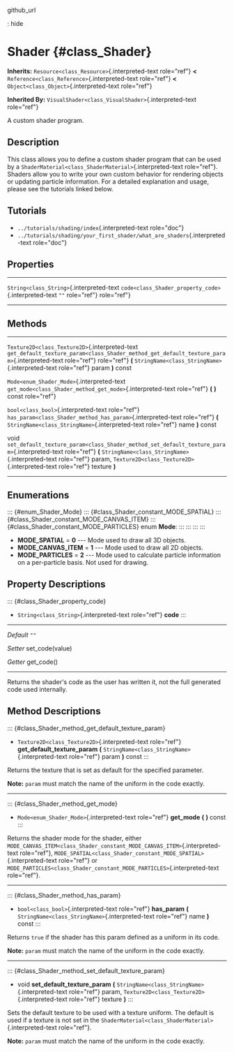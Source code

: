 github\_url

:   hide

Shader {#class_Shader}
======

**Inherits:** `Resource<class_Resource>`{.interpreted-text role="ref"}
**\<** `Reference<class_Reference>`{.interpreted-text role="ref"} **\<**
`Object<class_Object>`{.interpreted-text role="ref"}

**Inherited By:** `VisualShader<class_VisualShader>`{.interpreted-text
role="ref"}

A custom shader program.

Description
-----------

This class allows you to define a custom shader program that can be used
by a `ShaderMaterial<class_ShaderMaterial>`{.interpreted-text
role="ref"}. Shaders allow you to write your own custom behavior for
rendering objects or updating particle information. For a detailed
explanation and usage, please see the tutorials linked below.

Tutorials
---------

-   `../tutorials/shading/index`{.interpreted-text role="doc"}
-   `../tutorials/shading/your_first_shader/what_are_shaders`{.interpreted-text
    role="doc"}

Properties
----------

  ------------------------------------------ ------------------------------------------------------ -------
  `String<class_String>`{.interpreted-text   `code<class_Shader_property_code>`{.interpreted-text   `""`
  role="ref"}                                role="ref"}                                            

  ------------------------------------------ ------------------------------------------------------ -------

Methods
-------

  ------------------------------------------------ ----------------------------------------------------------------------------------------------
  `Texture2D<class_Texture2D>`{.interpreted-text   `get_default_texture_param<class_Shader_method_get_default_texture_param>`{.interpreted-text
  role="ref"}                                      role="ref"} **(** `StringName<class_StringName>`{.interpreted-text role="ref"} param **)**
                                                   const

  `Mode<enum_Shader_Mode>`{.interpreted-text       `get_mode<class_Shader_method_get_mode>`{.interpreted-text role="ref"} **(** **)** const
  role="ref"}                                      

  `bool<class_bool>`{.interpreted-text role="ref"} `has_param<class_Shader_method_has_param>`{.interpreted-text role="ref"} **(**
                                                   `StringName<class_StringName>`{.interpreted-text role="ref"} name **)** const

  void                                             `set_default_texture_param<class_Shader_method_set_default_texture_param>`{.interpreted-text
                                                   role="ref"} **(** `StringName<class_StringName>`{.interpreted-text role="ref"} param,
                                                   `Texture2D<class_Texture2D>`{.interpreted-text role="ref"} texture **)**
  ------------------------------------------------ ----------------------------------------------------------------------------------------------

Enumerations
------------

::: {#enum_Shader_Mode}
::: {#class_Shader_constant_MODE_SPATIAL}
::: {#class_Shader_constant_MODE_CANVAS_ITEM}
::: {#class_Shader_constant_MODE_PARTICLES}
enum **Mode**:
:::
:::
:::
:::

-   **MODE\_SPATIAL** = **0** \-\-- Mode used to draw all 3D objects.
-   **MODE\_CANVAS\_ITEM** = **1** \-\-- Mode used to draw all 2D
    objects.
-   **MODE\_PARTICLES** = **2** \-\-- Mode used to calculate particle
    information on a per-particle basis. Not used for drawing.

Property Descriptions
---------------------

::: {#class_Shader_property_code}
-   `String<class_String>`{.interpreted-text role="ref"} **code**
:::

  ----------- ------------------
  *Default*   `""`

  *Setter*    set\_code(value)

  *Getter*    get\_code()
  ----------- ------------------

Returns the shader\'s code as the user has written it, not the full
generated code used internally.

Method Descriptions
-------------------

::: {#class_Shader_method_get_default_texture_param}
-   `Texture2D<class_Texture2D>`{.interpreted-text role="ref"}
    **get\_default\_texture\_param** **(**
    `StringName<class_StringName>`{.interpreted-text role="ref"} param
    **)** const
:::

Returns the texture that is set as default for the specified parameter.

**Note:** `param` must match the name of the uniform in the code
exactly.

------------------------------------------------------------------------

::: {#class_Shader_method_get_mode}
-   `Mode<enum_Shader_Mode>`{.interpreted-text role="ref"} **get\_mode**
    **(** **)** const
:::

Returns the shader mode for the shader, either
`MODE_CANVAS_ITEM<class_Shader_constant_MODE_CANVAS_ITEM>`{.interpreted-text
role="ref"},
`MODE_SPATIAL<class_Shader_constant_MODE_SPATIAL>`{.interpreted-text
role="ref"} or
`MODE_PARTICLES<class_Shader_constant_MODE_PARTICLES>`{.interpreted-text
role="ref"}.

------------------------------------------------------------------------

::: {#class_Shader_method_has_param}
-   `bool<class_bool>`{.interpreted-text role="ref"} **has\_param**
    **(** `StringName<class_StringName>`{.interpreted-text role="ref"}
    name **)** const
:::

Returns `true` if the shader has this param defined as a uniform in its
code.

**Note:** `param` must match the name of the uniform in the code
exactly.

------------------------------------------------------------------------

::: {#class_Shader_method_set_default_texture_param}
-   void **set\_default\_texture\_param** **(**
    `StringName<class_StringName>`{.interpreted-text role="ref"} param,
    `Texture2D<class_Texture2D>`{.interpreted-text role="ref"} texture
    **)**
:::

Sets the default texture to be used with a texture uniform. The default
is used if a texture is not set in the
`ShaderMaterial<class_ShaderMaterial>`{.interpreted-text role="ref"}.

**Note:** `param` must match the name of the uniform in the code
exactly.
